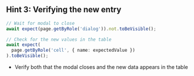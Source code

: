 ## Hint 3: Verifying the new entry

```typescript
// Wait for modal to close
await expect(page.getByRole('dialog')).not.toBeVisible();

// Check for the new values in the table
await expect(
  page.getByRole('cell', { name: expectedValue })
).toBeVisible();
```
- Verify both that the modal closes and the new data appears in the table

